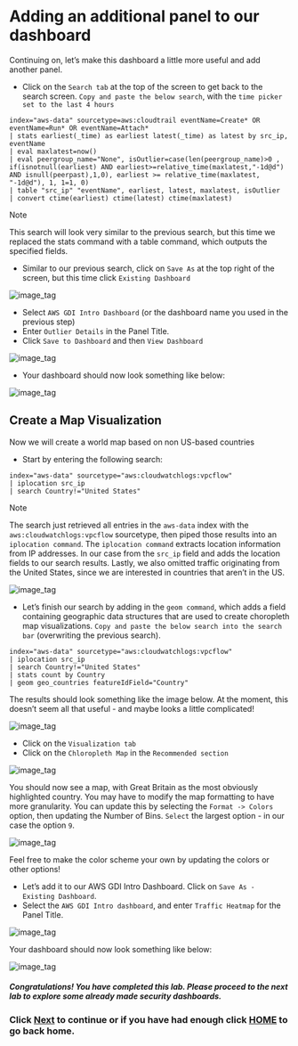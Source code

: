 ﻿# Adding an additional panel to our dashboard
Continuing on, let’s make this dashboard a little more useful and add another panel. 

- Click on the `Search tab` at the top of the screen to get back to the search screen. `Copy and paste the below search`, with the `time picker set to the last 4 hours`

```text
index="aws-data" sourcetype=aws:cloudtrail eventName=Create* OR eventName=Run* OR eventName=Attach* 
| stats earliest(_time) as earliest latest(_time) as latest by src_ip, eventName 
| eval maxlatest=now() 
| eval peergroup_name="None", isOutlier=case(len(peergroup_name)>0 , if(isnotnull(earliest) AND earliest>=relative_time(maxlatest,"-1d@d") AND isnull(peerpast),1,0), earliest >= relative_time(maxlatest, "-1d@d"), 1, 1=1, 0) 
| table "src_ip" "eventName", earliest, latest, maxlatest, isOutlier 
| convert ctime(earliest) ctime(latest) ctime(maxlatest)
```

>[!NOTE]
>This search will look very similar to the previous search, but this time we replaced the stats command with a table command, which outputs the specified fields. 

- Similar to our previous search, click on `Save As` at the top right of the screen, but this time click `Existing Dashboard` 
  
![image_tag](/static/50_data_exploration/Image_9.png)  

- Select `AWS GDI Intro Dashboard` (or the dashboard name you used in the previous step)
- Enter `Outlier Details` in the Panel Title. 
- Click `Save to Dashboard` and then `View Dashboard`

![image_tag](/static/50_data_exploration/Image_10.png)  
  
- Your dashboard should now look something like below:

![image_tag](/static/50_data_exploration/Image_11.png)  

## Create a Map Visualization
Now we will create a world map based on non US-based countries
- Start by entering the following search:

```text
index="aws-data" sourcetype="aws:cloudwatchlogs:vpcflow" 
| iplocation src_ip 
| search Country!="United States"
```
>[!NOTE]
>The search just retrieved all entries in the `aws-data` index with the `aws:cloudwatchlogs:vpcflow` sourcetype, then piped those results into an `iplocation command`. The `iplocation command` extracts location information from IP addresses. In our case from the `src_ip` field and adds the location fields to our search results. Lastly, we also omitted traffic originating from the United States, since we are interested in countries that aren’t in the US. 

![image_tag](/static/50_data_exploration/Image_12.png)  

- Let’s finish our search by adding in the `geom command`, which adds a field containing geographic data structures that are used to create choropleth map visualizations. `Copy and paste the below search into the search bar` (overwriting the previous search).

```text
index="aws-data" sourcetype="aws:cloudwatchlogs:vpcflow" 
| iplocation src_ip 
| search Country!="United States" 
| stats count by Country 
| geom geo_countries featureIdField="Country"
```

The results should look something like the image below. At the moment, this doesn’t seem all that useful - and maybe looks a little complicated!

![image_tag](/static/50_data_exploration/Image_13.png)  

- Click on the `Visualization tab` 
- Click on the `Chloropleth Map` in the `Recommended section`

![image_tag](/static/50_data_exploration/Image_14.png)  

You should now see a map, with Great Britain as the most obviously highlighted country. You may have to modify the map formatting to have more granularity. You can update this by selecting the `Format -> Colors` option, then updating the Number of Bins. `Select` the largest option - in our case the option `9`. 

![image_tag](/static/50_data_exploration/Image_15.png)  

Feel free to make the color scheme your own by updating the colors or other options!
  
- Let’s add it to our AWS GDI Intro Dashboard. Click on `Save As - Existing Dashboard`. 
- Select the `AWS GDI Intro dashboard`, and enter `Traffic Heatmap` for the Panel Title.
  
![image_tag](/static/50_data_exploration/Image_16.png)  

Your dashboard should now look something like below:

![image_tag](/static/50_data_exploration/Image_17.png)  

##### Congratulations! You have completed this lab. Please proceed to the next lab to explore some already made security dashboards.

### Click <a>[Next](/content/Lab5_data_exploration/exploring_aws_security_app.md)</a> to continue or if you have had enough click <a>[HOME](/README.md) to go back home.</a>